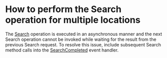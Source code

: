 # How to perform the Search operation for multiple locations


The <a href="https://documentation.devexpress.com/WPF/17463/Controls-and-Libraries/Map-Control/GIS-Data/Search">Search</a> operation is executed in an asynchronous manner and the next Search operation cannot be invoked while waiting for the result from the previous Search request. To resolve this issue, include subsequent Search method calls into the <a href="https://documentation.devexpress.com/WPF/DevExpress.Xpf.Map.BingSearchDataProvider.SearchCompleted.event">SearchCompleted</a> event handler.

<br/>


